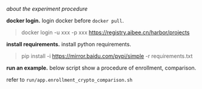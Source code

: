*about the experiment procedure*

**docker login.** login docker before `docker pull`.
> docker login -u xxx -p xxx https://registry.aibee.cn/harbor/projects

**install requirements.** install python requirements.
> pip install -i https://mirror.baidu.com/pypi/simple -r requirements.txt

**run an example.** below script show a procedure of enrollment, comparison.

refer to `run/app.enrollment_crypto_comparison.sh`